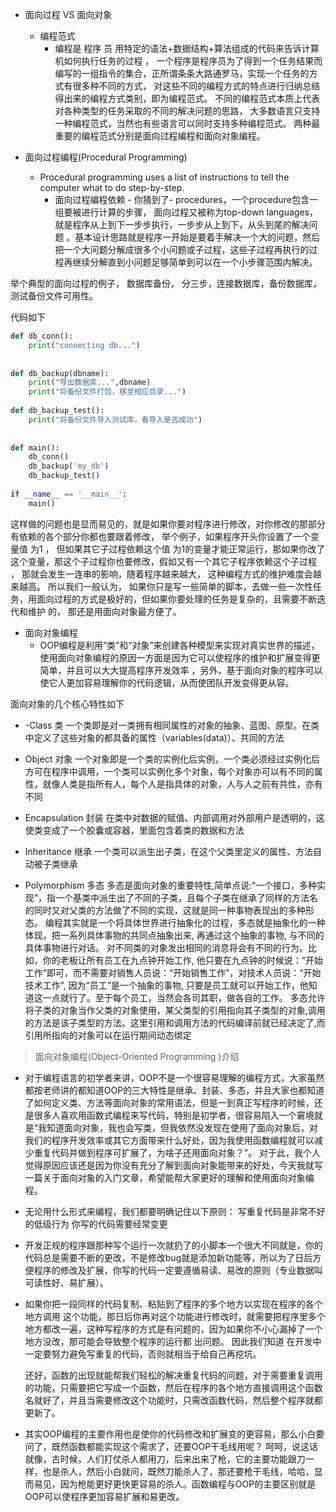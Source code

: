 - 面向过程 VS 面向对象 
	- 编程范式
		- 编程是 程序 员 用特定的语法+数据结构+算法组成的代码来告诉计算机如何执行任务的过程 ， 一个程序是程序员为了得到一个任务结果而编写的一组指令的集合，正所谓条条大路通罗马，实现一个任务的方式有很多种不同的方式， 对这些不同的编程方式的特点进行归纳总结得出来的编程方式类别，即为编程范式。 不同的编程范式本质上代表对各种类型的任务采取的不同的解决问题的思路， 大多数语言只支持一种编程范式，当然也有些语言可以同时支持多种编程范式。 两种最重要的编程范式分别是面向过程编程和面向对象编程。

- 面向过程编程(Procedural Programming)
	- Procedural programming uses a list of instructions to tell the computer what to do step-by-step.
		- 面向过程编程依赖 - 你猜到了- procedures，一个procedure包含一组要被进行计算的步骤， 面向过程又被称为top-down languages， 就是程序从上到下一步步执行，一步步从上到下，从头到尾的解决问题 。基本设计思路就是程序一开始是要着手解决一个大的问题，然后把一个大问题分解成很多个小问题或子过程，这些子过程再执行的过程再继续分解直到小问题足够简单到可以在一个小步骤范围内解决。
	
举个典型的面向过程的例子， 数据库备份， 分三步，连接数据库，备份数据库，测试备份文件可用性。

代码如下
```python
def db_conn():
    print("connecting db...")
 
 
def db_backup(dbname):
    print("导出数据库...",dbname)
    print("将备份文件打包，移至相应目录...")
 
def db_backup_test():
    print("将备份文件导入测试库，看导入是否成功")
 
 
def main():
    db_conn()
    db_backup('my_db')
    db_backup_test()
 
if __name__ == '__main__':
    main()
```
这样做的问题也是显而易见的，就是如果你要对程序进行修改，对你修改的那部分有依赖的各个部分你都也要跟着修改， 举个例子，如果程序开头你设置了一个变量值 为1 ， 但如果其它子过程依赖这个值 为1的变量才能正常运行，那如果你改了这个变量，那这个子过程你也要修改，假如又有一个其它子程序依赖这个子过程 ， 那就会发生一连串的影响，随着程序越来越大， 这种编程方式的维护难度会越来越高。
所以我们一般认为， 如果你只是写一些简单的脚本，去做一些一次性任务，用面向过程的方式是极好的，但如果你要处理的任务是复杂的，且需要不断迭代和维护 的， 那还是用面向对象最方便了。
- 面向对象编程
	- OOP编程是利用“类”和“对象”来创建各种模型来实现对真实世界的描述，使用面向对象编程的原因一方面是因为它可以使程序的维护和扩展变得更简单，并且可以大大提高程序开发效率 ，另外，基于面向对象的程序可以使它人更加容易理解你的代码逻辑，从而使团队开发变得更从容。

面向对象的几个核心特性如下

-	-Class 类
一个类即是对一类拥有相同属性的对象的抽象、蓝图、原型。在类中定义了这些对象的都具备的属性（variables(data)）、共同的方法


-	Object 对象
一个对象即是一个类的实例化后实例，一个类必须经过实例化后方可在程序中调用，一个类可以实例化多个对象，每个对象亦可以有不同的属性，就像人类是指所有人，每个人是指具体的对象，人与人之前有共性，亦有不同

-	Encapsulation 封装
在类中对数据的赋值、内部调用对外部用户是透明的，这使类变成了一个胶囊或容器，里面包含着类的数据和方法

-	Inheritance 继承
一个类可以派生出子类，在这个父类里定义的属性、方法自动被子类继承

-	Polymorphism 多态
多态是面向对象的重要特性,简单点说:“一个接口，多种实现”，指一个基类中派生出了不同的子类，且每个子类在继承了同样的方法名的同时又对父类的方法做了不同的实现，这就是同一种事物表现出的多种形态。
编程其实就是一个将具体世界进行抽象化的过程，多态就是抽象化的一种体现，把一系列具体事物的共同点抽象出来, 再通过这个抽象的事物, 与不同的具体事物进行对话。
对不同类的对象发出相同的消息将会有不同的行为。比如，你的老板让所有员工在九点钟开始工作, 他只要在九点钟的时候说：“开始工作”即可，而不需要对销售人员说：“开始销售工作”，对技术人员说：“开始技术工作”, 因为“员工”是一个抽象的事物, 只要是员工就可以开始工作，他知道这一点就行了。至于每个员工，当然会各司其职，做各自的工作。
多态允许将子类的对象当作父类的对象使用，某父类型的引用指向其子类型的对象,调用的方法是该子类型的方法。这里引用和调用方法的代码编译前就已经决定了,而引用所指向的对象可以在运行期间动态绑定


>面向对象编程(Object-Oriented Programming )介绍
 
-	对于编程语言的初学者来讲，OOP不是一个很容易理解的编程方式，大家虽然都按老师讲的都知道OOP的三大特性是继承、封装、多态，并且大家也都知道了如何定义类、方法等面向对象的常用语法，但是一到真正写程序的时候，还是很多人喜欢用函数式编程来写代码，特别是初学者，很容易陷入一个窘境就是“我知道面向对象，我也会写类，但我依然没发现在使用了面向对象后，对我们的程序开发效率或其它方面带来什么好处，因为我使用函数编程就可以减少重复代码并做到程序可扩展了，为啥子还用面向对象？”。 对于此，我个人觉得原因应该还是因为你没有充分了解到面向对象能带来的好处，今天我就写一篇关于面向对象的入门文章，希望能帮大家更好的理解和使用面向对象编程。  
 
-	无论用什么形式来编程，我们都要明确记住以下原则：
写重复代码是非常不好的低级行为
你写的代码需要经常变更 
 
-	开发正规的程序跟那种写个运行一次就扔了的小脚本一个很大不同就是，你的代码总是需要不断的更改，不是修改bug就是添加新功能等，所以为了日后方便程序的修改及扩展，你写的代码一定要遵循易读、易改的原则（专业数据叫可读性好、易扩展）。
 
-	如果你把一段同样的代码复制、粘贴到了程序的多个地方以实现在程序的各个地方调用 这个功能，那日后你再对这个功能进行修改时，就需要把程序里多个地方都改一遍，这种写程序的方式是有问题的，因为如果你不小心漏掉了一个地方没改，那可能会导致整个程序的运行都 出问题。 因此我们知道 在开发中一定要努力避免写重复的代码，否则就相当于给自己再挖坑。
 
	还好，函数的出现就能帮我们轻松的解决重复代码的问题，对于需要重复调用的功能，只需要把它写成一个函数，然后在程序的各个地方直接调用这个函数名就好了，并且当需要修改这个功能时，只需改函数代码，然后整个程序就都更新了。
 
-	其实OOP编程的主要作用也是使你的代码修改和扩展变的更容易，那么小白要问了，既然函数都能实现这个需求了，还要OOP干毛线用呢？ 呵呵，说这话就像，古时候，人们打仗杀人都用刀，后来出来了枪，它的主要功能跟刀一样，也是杀人，然后小白就问，既然刀能杀人了，那还要枪干毛线，哈哈，显而易见，因为枪能更好更快更容易的杀人。函数编程与OOP的主要区别就是OOP可以使程序更加容易扩展和易更改。
